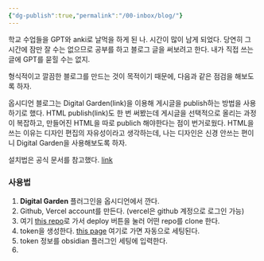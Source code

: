 ```yaml
---
{"dg-publish":true,"permalink":"/00-inbox/blog/"}
---
```



학교 수업들을 GPT와 anki로 날먹을 하게 된 나. 시간이 많이 남게 되었다.
당연히 그 시간에 잠만 잘 수는 없으므로 공부를 하고 블로그 글을 써보려고 한다. 내가 직접 쓰는 글에 GPT를 묻힐 수는 없지.

형식적이고 깔끔한 블로그를 만드는 것이 목적이기 때문에, 다음과 같은 점검을 해보도록 하자.

옵시디언 블로그는 Digital Garden(link)을 이용해 게시글을 publish하는 방법을 사용하기로 했다.
HTML publish(link)도 한 번 써봤는데 게시글을 선택적으로 올리는 과정이 복잡하고, 만들어진 HTML을 따로 publich 해야한다는 점이 번거로웠다.
HTML을 쓰는 이유는 디자인 편집의 자유성이라고 생각하는데, 나는 디자인은 신경 안쓰는 편이니 Digital Garden을 사용해보도록 하자.

설치법은 공식 문서를 참고했다. [link](https://dg-docs.ole.dev/getting-started/01-getting-started/)
### 사용법
1. **Digital Garden** 플러그인을 옵시디언에서 깐다.
2. Github, Vercel account를 만든다. (vercel은 github 계정으로 로그인 가능)
3. 여기 [this repo](https://github.com/oleeskild/digitalgarden)로 가서 deploy 버튼을 눌러 어떤 repo를 clone 한다.
4. token을 생성한다. [this page](https://github.com/settings/tokens/new?scopes=repo) 여기로 가면 자동으로 세팅된다.
5. token 정보를 obsidian 플러그인 세팅에 입력한다.
6. 